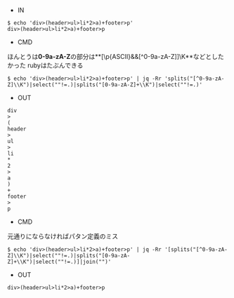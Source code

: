- IN

```
$ echo 'div>(header>ul>li*2>a)+footer>p'
div>(header>ul>li*2>a)+footer>p
```

- CMD

ほんとうは**0-9a-zA-Z**の部分は**[\\p{ASCII}&&[^0-9a-zA-Z]]\\K**などとしたかった rubyはたぶんできる

```
$ echo 'div>(header>ul>li*2>a)+footer>p' | jq -Rr 'splits("[^0-9a-zA-Z]\\K")|select(""!=.)|splits("[0-9a-zA-Z]+\\K")|select(""!=.)'
```

- OUT

```
div
>
(
header
>
ul
>
li
*
2
>
a
)
+
footer
>
p
```


- CMD

元通りにならなければパタン定義のミス

```
$ echo 'div>(header>ul>li*2>a)+footer>p' | jq -Rr '[splits("[^0-9a-zA-Z]\\K")|select(""!=.)|splits("[0-9a-zA-Z]+\\K")|select(""!=.)]|join("")'
```

- OUT

```
div>(header>ul>li*2>a)+footer>p
```
